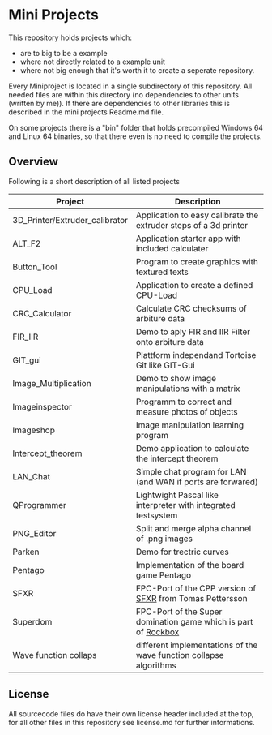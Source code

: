 # Mini Projects

This repository holds projects which:
* are to big to be a example
* where not directly related to a example unit
* where not big enough that it's worth it to create a seperate repository.

Every Miniproject is located in a single subdirectory of this repository. All needed files are within this directory (no dependencies to other units (written by me)). If there are dependencies to other libraries this is described in the mini projects Readme.md file.

On some projects there is a "bin" folder that holds precompiled Windows 64 and Linux 64 binaries, so that there even is no need to compile the projects.

## Overview
Following is a short description of all listed projects

| Project | Description |
| --- | ---|
| 3D_Printer/Extruder_calibrator | Application to easy calibrate the extruder steps of a 3d printer |
| ALT_F2 | Application starter app with included calculater |
| Button_Tool| Program to create graphics with textured texts |
| CPU_Load | Application to create a defined CPU-Load |
| CRC_Calculator | Calculate CRC checksums of arbiture data |
| FIR_IIR | Demo to aply FIR and IIR Filter onto arbiture data |
| GIT_gui | Plattform independand Tortoise Git like GIT-Gui |
| Image_Multiplication | Demo to show image manipulations with a matrix |
| Imageinspector | Programm to correct and measure photos of objects |
| Imageshop | Image manipulation learning program |
| Intercept_theorem | Demo application to calculate the intercept theorem |
| LAN_Chat | Simple chat program for LAN (and WAN if ports are forwared) |
| QProgrammer | Lightwight Pascal like interpreter with integrated testsystem |
| PNG_Editor | Split and merge alpha channel of .png images |
| Parken | Demo for trectric curves |
| Pentago | Implementation of the board game Pentago |
| SFXR | FPC-Port of the CPP version of [SFXR](https://www.drpetter.se/project_sfxr.html) from Tomas Pettersson |
| Superdom | FPC-Port of the Super domination game which is part of [Rockbox](https://www.rockbox.org/) |
| Wave function collaps | different implementations of the wave function collapse algorithms


## License
All sourcecode files do have their own license header included at the top, for all other files in this repository see license.md for further informations.
